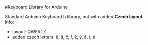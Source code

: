 
#Keyboard Library for Arduino

Standard Arduino Keyboard.h library, but with added __Czech layout__<br>
info:<br>
  - layout: QWERTZ<br>
  - added czech letters: ě, š, č, ř, ž, ý, á, í, é<br>


